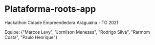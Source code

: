 # Plataforma-roots-app

Hackathon Cidade Empreendedora Araguaína - TO 2021

Equipe: {"Marcos Levy", "Jornilson Menezes", "Rodrigo Silva", "Rarmom Costa", "Paulo Henrique"}